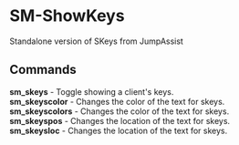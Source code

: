 # SM-ShowKeys

Standalone version of SKeys from JumpAssist

## Commands  
**sm_skeys** - Toggle showing a client's keys.  
**sm_skeyscolor** - Changes the color of the text for skeys.  
**sm_skeyscolors** - Changes the color of the text for skeys.  
**sm_skeyspos** - Changes the location of the text for skeys.  
**sm_skeysloc** - Changes the location of the text for skeys.